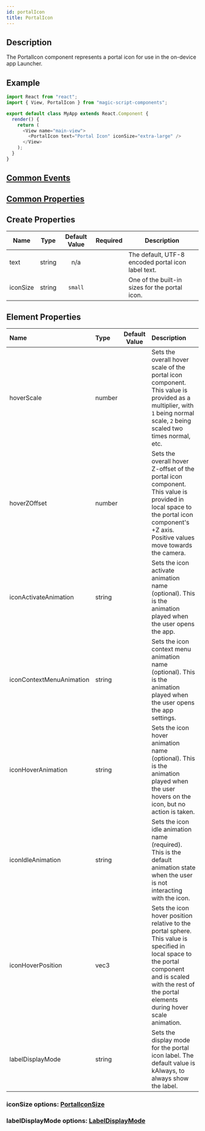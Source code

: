 ```yaml
---
id: portalIcon
title: PortalIcon
---
```


## Description

The PortalIcon component represents a portal icon for use in the on-device app Launcher.

## Example

```javascript
import React from "react";
import { View, PortalIcon } from "magic-script-components";

export default class MyApp extends React.Component {
  render() {
    return (
      <View name="main-view">
        <PortalIcon text="Portal Icon" iconSize="extra-large" />
      </View>
    );
  }
}
```

## [Common Events](../events/CommonEvents.md)

## [Common Properties](../types/Properties.md)

## Create Properties

| Name     | Type   | Default Value | Required | Description                                        |
| -------- | ------ | :-----------: | :------: | -------------------------------------------------- |
| text     | string |      n/a      |          | The default, UTF-8 encoded portal icon label text. |
| iconSize | string |    `small`    |          | One of the built-in sizes for the portal icon.     |

## Element Properties

| Name                     | Type   | Default Value | Description                                                                                                                                                                                                 |
| :----------------------- | :----- | :-----------: | :---------------------------------------------------------------------------------------------------------------------------------------------------------------------------------------------------------- |
| hoverScale               | number |               | Sets the overall hover scale of the portal icon component. This value is provided as a multiplier, with `1` being normal scale, `2` being scaled two times normal, etc.                                     |
| hoverZOffset             | number |               | Sets the overall hover Z-offset of the portal icon component. This value is provided in local space to the portal icon component's +Z axis. Positive values move towards the camera.                        |
| iconActivateAnimation    | string |               | Sets the icon activate animation name (optional). This is the animation played when the user opens the app.                                                                                                 |
| iconContextMenuAnimation | string |               | Sets the icon context menu animation name (optional). This is the animation played when the user opens the app settings.                                                                                    |
| iconHoverAnimation       | string |               | Sets the icon hover animation name (optional). This is the animation played when the user hovers on the icon, but no action is taken.                                                                       |
| iconIdleAnimation        | string |               | Sets the icon idle animation name (required). This is the default animation state when the user is not interacting with the icon.                                                                           |
| iconHoverPosition        | vec3   |               | Sets the icon hover position relative to the portal sphere. This value is specified in local space to the portal component and is scaled with the rest of the portal elements during hover scale animation. |
| labelDisplayMode         | string |               | Sets the display mode for the portal icon label. The default value is kAlways, to always show the label.                                                                                                    |

### iconSize options: [PortalIconSize](../types/PortalIconSize.md)

### labelDisplayMode options: [LabelDisplayMode](../types/LabelDisplayMode.md)
